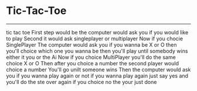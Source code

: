 # Tic-Tac-Toe
<hr>
<hr3> tic tac toe <hr3>
First step would be the computer would ask you if you would like to play
Second it would ask singleplayer or multiplayer 
Now if you chocie SinglePlayer 
The computer would ask you if you wanna be X or O
then you'll choice which one you wanna be 
then you'll play until somebody wins either it you or the Ai
Now if you choice MultiPlayer 
you'll do the same choice X or O 
Then after you choice a number the second player would choice a number 
You'll go unilt someone wins
Then the computer would ask you if you wanna play again or not
if you wanna play again just say yes and you'll do the ste over again
if you choice no the your just done
